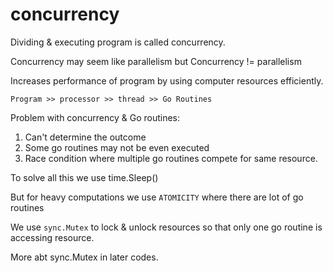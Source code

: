 # concurrency

Dividing & executing program is called concurrency.

Concurrency may seem like parallelism but
Concurrency != parallelism

Increases performance of program by using computer resources efficiently.

`Program >> processor >> thread >> Go Routines`

Problem with concurrency & Go routines:
1. Can't determine the outcome
2. Some go routines may not be even executed
3. Race condition where multiple go routines compete for same resource.

To solve all this we use time.Sleep()

But for heavy computations we use `ATOMICITY` where there are lot of go routines

We use `sync.Mutex` to lock & unlock resources so that only one go routine is accessing resource.

More abt sync.Mutex in later codes.
